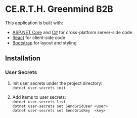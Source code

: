 # CE.R.T.H. Greenmind B2B

This application is built with:

- [ASP.NET Core][1] and [C#][2] for cross-platform server-side code
- [React][3] for client-side code
- [Bootstrap][4] for layout and styling

## Installation

### User Secrets

1. Init user secrets under the project directory:<br>
`dotnet user-secrets init`

2. Add items to user secrets:<br>
`dotnet user-secrets list`<br>
`dotnet user-secrets set SendGridUser <user>`<br>
`dotnet user-secrets set SendGridKey  <key>`

[1]: https://get.asp.net/
[2]: https://msdn.microsoft.com/en-us/library/67ef8sbd.aspx
[3]: https://facebook.github.io/react/
[4]: http://getbootstrap.com/

